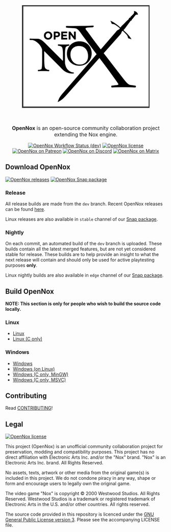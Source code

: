 <p align="center" style="font-size:32pt;font-style:bold">
    <img src="docs/logo.png" width=400>
</p>
<p align="center" style="font-size:12pt;font-style:bold">
    <b>OpenNox</b> is an open-source community collaboration project extending the Nox engine. 
</p>
<p align="center">
    <a href="https://github.com/noxworld-dev/opennox/actions"><img alt="OpenNox Workflow Status (dev)" src="https://img.shields.io/github/workflow/status/noxworld-dev/opennox/build-and-release?style=flat"></a>
    <a href="https://www.gnu.org/licenses/gpl-3.0.en.html"><img alt="OpenNox license" src="https://img.shields.io/github/license/noxworld-dev/opennox?style=flat"></a>
    <br>
    <a href="https://www.patreon.com/opennox"><img alt="OpenNox on Patreon" src="https://img.shields.io/badge/patreon-Support%20us-blue?logo=patreon&logoColor=white&style=flat"></a>
    <a href="https://discord.gg/HgDUeXhAyW"><img alt="OpenNox on Discord" src="https://img.shields.io/badge/discord-OpenNox-blue?logo=discord&logoColor=white&style=flat"></a>
    <a href="https://matrix.to/#/#opennox:nwca.xyz"><img alt="OpenNox on Matrix" src="https://img.shields.io/badge/matrix-%23opennox-blue?logo=matrix&logoColor=white&style=flat"></a>
</p>

## Download OpenNox

<a href="https://github.com/noxworld-dev/opennox/releases"><img alt="OpenNox releases" src="https://img.shields.io/github/downloads/noxworld-dev/opennox/total?style=flat&label=releases"></a>
<a href="https://snapcraft.io/opennox"><img alt="OpenNox Snap package" src="https://img.shields.io/badge/snap-Install-green?logo=snapcraft&logoColor=white&style=flat"></a>

### Release
All release builds are made from the `dev` branch. Recent OpenNox releases can be found [here](<https://github.com/noxworld-dev/opennox/releases>).

Linux releases are also available in `stable` channel of our [Snap package](https://snapcraft.io/opennox).

### Nightly
On each commit, an automated build of the `dev` branch is uploaded.
These builds contain all the latest merged features, but are not yet considered stable for release.
These builds are to help provide an insight to what the next release will contain and should only be used for active playtesting purposes **only**.

Linux nightly builds are also available in `edge` channel of our [Snap package](https://snapcraft.io/opennox).

## Build OpenNox
**NOTE: This section is only for people who wish to build the source code locally.**

### Linux
- [Linux](./docs/build-linux.md)
- [Linux (C only)](./docs/build-linux-legacy.md)
  
### Windows
- [Windows](./docs/build-windows.md)
- [Windows (on Linux)](./docs/build-windows-on-linux.md)
- [Windows (C only, MinGW)](./docs/build-windows-legacy-mingw.md)
- [Windows (C only, MSVC)](./docs/build-windows-legacy-msvc.md)

## Contributing
Read [CONTRIBUTING](CONTRIBUTING.md)!

## Legal

<a href="https://www.gnu.org/licenses/gpl-3.0.en.html"><img alt="OpenNox license" src="https://img.shields.io/github/license/noxworld-dev/opennox?style=flat"></a>

This project (OpenNox) is an unofficial community collaboration project for preservation, modding and compatibility purposes.
This project has no direct affiliation with Electronic Arts Inc. and/or the "Nox" brand. "Nox" is an Electronic Arts Inc. brand. All Rights Reserved.

No assets, texts, artwork or other media from the original game(s) is included in this project.
We do not condone piracy in any way, shape or form and encourage users to legally own the original game.

The video game "Nox" is copyright © 2000 Westwood Studios. All Rights Reserved.
Westwood Studios is a trademark or registered trademark of Electronic Arts in the U.S. and/or other countries. All rights reserved.

The source code provided in this repository is licenced under the [GNU General Public License version 3](<https://www.gnu.org/licenses/gpl-3.0.html>). Please see the accompanying LICENSE file.
